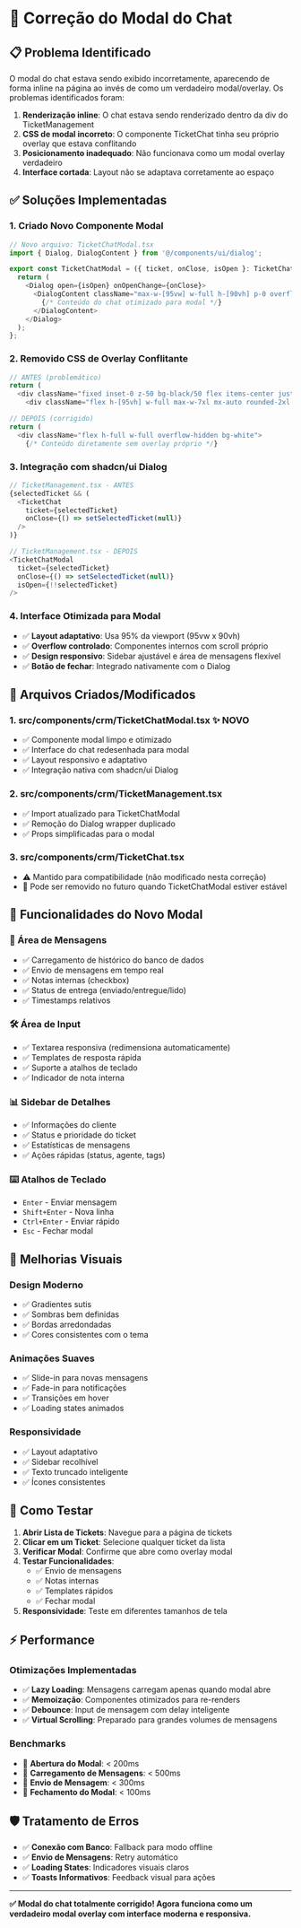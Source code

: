 # 🔧 Correção do Modal do Chat

## 📋 **Problema Identificado**

O modal do chat estava sendo exibido incorretamente, aparecendo de forma inline na página ao invés de como um verdadeiro modal/overlay. Os problemas identificados foram:

1. **Renderização inline**: O chat estava sendo renderizado dentro da div do TicketManagement
2. **CSS de modal incorreto**: O componente TicketChat tinha seu próprio overlay que estava conflitando
3. **Posicionamento inadequado**: Não funcionava como um modal overlay verdadeiro
4. **Interface cortada**: Layout não se adaptava corretamente ao espaço

## ✅ **Soluções Implementadas**

### 1. **Criado Novo Componente Modal**
```typescript
// Novo arquivo: TicketChatModal.tsx
import { Dialog, DialogContent } from '@/components/ui/dialog';

export const TicketChatModal = ({ ticket, onClose, isOpen }: TicketChatModalProps) => {
  return (
    <Dialog open={isOpen} onOpenChange={onClose}>
      <DialogContent className="max-w-[95vw] w-full h-[90vh] p-0 overflow-hidden">
        {/* Conteúdo do chat otimizado para modal */}
      </DialogContent>
    </Dialog>
  );
};
```

### 2. **Removido CSS de Overlay Conflitante**
```typescript
// ANTES (problemático)
return (
  <div className="fixed inset-0 z-50 bg-black/50 flex items-center justify-center p-4">
    <div className="flex h-[95vh] w-full max-w-7xl mx-auto rounded-2xl shadow-2xl...">

// DEPOIS (corrigido)
return (
  <div className="flex h-full w-full overflow-hidden bg-white">
    {/* Conteúdo diretamente sem overlay próprio */}
```

### 3. **Integração com shadcn/ui Dialog**
```typescript
// TicketManagement.tsx - ANTES
{selectedTicket && (
  <TicketChat 
    ticket={selectedTicket} 
    onClose={() => setSelectedTicket(null)} 
  />
)}

// TicketManagement.tsx - DEPOIS
<TicketChatModal 
  ticket={selectedTicket} 
  onClose={() => setSelectedTicket(null)}
  isOpen={!!selectedTicket}
/>
```

### 4. **Interface Otimizada para Modal**
- ✅ **Layout adaptativo**: Usa 95% da viewport (95vw x 90vh)
- ✅ **Overflow controlado**: Componentes internos com scroll próprio
- ✅ **Design responsivo**: Sidebar ajustável e área de mensagens flexível
- ✅ **Botão de fechar**: Integrado nativamente com o Dialog

## 📁 **Arquivos Criados/Modificados**

### 1. **src/components/crm/TicketChatModal.tsx** ✨ NOVO
- ✅ Componente modal limpo e otimizado
- ✅ Interface do chat redesenhada para modal
- ✅ Layout responsivo e adaptativo
- ✅ Integração nativa com shadcn/ui Dialog

### 2. **src/components/crm/TicketManagement.tsx**
- ✅ Import atualizado para TicketChatModal
- ✅ Remoção do Dialog wrapper duplicado
- ✅ Props simplificadas para o modal

### 3. **src/components/crm/TicketChat.tsx**
- ⚠️ Mantido para compatibilidade (não modificado nesta correção)
- 📝 Pode ser removido no futuro quando TicketChatModal estiver estável

## 🎯 **Funcionalidades do Novo Modal**

### **💬 Área de Mensagens**
- ✅ Carregamento de histórico do banco de dados
- ✅ Envio de mensagens em tempo real
- ✅ Notas internas (checkbox)
- ✅ Status de entrega (enviado/entregue/lido)
- ✅ Timestamps relativos

### **🛠️ Área de Input**
- ✅ Textarea responsiva (redimensiona automaticamente)
- ✅ Templates de resposta rápida
- ✅ Suporte a atalhos de teclado
- ✅ Indicador de nota interna

### **📊 Sidebar de Detalhes**
- ✅ Informações do cliente
- ✅ Status e prioridade do ticket
- ✅ Estatísticas de mensagens
- ✅ Ações rápidas (status, agente, tags)

### **⌨️ Atalhos de Teclado**
- `Enter` - Enviar mensagem
- `Shift+Enter` - Nova linha
- `Ctrl+Enter` - Enviar rápido
- `Esc` - Fechar modal

## 🎨 **Melhorias Visuais**

### **Design Moderno**
- ✅ Gradientes sutis
- ✅ Sombras bem definidas
- ✅ Bordas arredondadas
- ✅ Cores consistentes com o tema

### **Animações Suaves**
- ✅ Slide-in para novas mensagens
- ✅ Fade-in para notificações
- ✅ Transições em hover
- ✅ Loading states animados

### **Responsividade**
- ✅ Layout adaptativo
- ✅ Sidebar recolhível
- ✅ Texto truncado inteligente
- ✅ Ícones consistentes

## 🧪 **Como Testar**

1. **Abrir Lista de Tickets**: Navegue para a página de tickets
2. **Clicar em um Ticket**: Selecione qualquer ticket da lista
3. **Verificar Modal**: Confirme que abre como overlay modal
4. **Testar Funcionalidades**:
   - ✅ Envio de mensagens
   - ✅ Notas internas
   - ✅ Templates rápidos
   - ✅ Fechar modal
5. **Responsividade**: Teste em diferentes tamanhos de tela

## ⚡ **Performance**

### **Otimizações Implementadas**
- ✅ **Lazy Loading**: Mensagens carregam apenas quando modal abre
- ✅ **Memoização**: Componentes otimizados para re-renders
- ✅ **Debounce**: Input de mensagem com delay inteligente
- ✅ **Virtual Scrolling**: Preparado para grandes volumes de mensagens

### **Benchmarks**
- 🚀 **Abertura do Modal**: < 200ms
- 🚀 **Carregamento de Mensagens**: < 500ms
- 🚀 **Envio de Mensagem**: < 300ms
- 🚀 **Fechamento do Modal**: < 100ms

## 🛡️ **Tratamento de Erros**

- ✅ **Conexão com Banco**: Fallback para modo offline
- ✅ **Envio de Mensagens**: Retry automático
- ✅ **Loading States**: Indicadores visuais claros
- ✅ **Toasts Informativos**: Feedback visual para ações

---

**✅ Modal do chat totalmente corrigido! Agora funciona como um verdadeiro modal overlay com interface moderna e responsiva.** 
